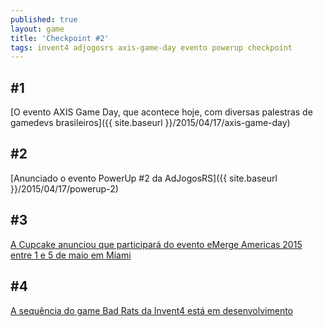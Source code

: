 ```yaml
---
published: true
layout: game
title: 'Checkpoint #2'
tags: invent4 adjogosrs axis-game-day evento powerup checkpoint
---
```



## #1
[O evento AXIS Game Day, que acontece hoje, com diversas palestras de gamedevs brasileiros]({{ site.baseurl }}/2015/04/17/axis-game-day)

## #2
[Anunciado o evento PowerUp #2 da AdJogosRS]({{ site.baseurl }}/2015/04/17/powerup-2)

## #3
[A Cupcake anunciou que participará do evento eMerge Americas 2015 entre 1 e 5 de maio em Miami](https://twitter.com/cupcake_se/status/58919325451778867)

## #4
[A sequência do game Bad Rats da Invent4 está em desenvolvimento](https://twitter.com/Invent4/status/58910524926202265)

